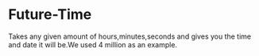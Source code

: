 # Future-Time
Takes any given amount of hours,minutes,seconds and gives you the time and date it will be.We used 4 million as an example.
 
